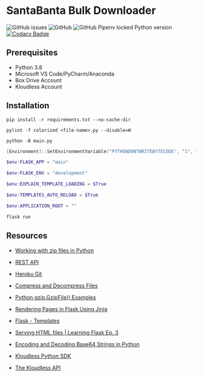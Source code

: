 # SantaBanta Bulk Downloader

![GitHub issues](https://img.shields.io/github/issues/shortthirdman/SantaBantaDownloader)
![GitHub](https://img.shields.io/github/license/shortthirdman/SantaBantaDownloader)
![GitHub Pipenv locked Python version](https://img.shields.io/github/pipenv/locked/python-version/shortthirdman/SantaBantaDownloader)
[![Codacy Badge](https://app.codacy.com/project/badge/Grade/b94ba5aec0514b4f853416e0164a3b6a)](https://www.codacy.com/gh/shortthirdman/SantaBantaDownloader/dashboard?utm_source=github.com&amp;utm_medium=referral&amp;utm_content=shortthirdman/SantaBantaDownloader&amp;utm_campaign=Badge_Grade)

## Prerequisites

 * Python 3.8
 * Microsoft VS Code/PyCharm/Anaconda
 * Box Drive Account
 * Kloudless Account

## Installation

```shell
pip install -r requirements.txt --no-cache-dir

pylint -f colorized <file-name>.py --disable=W

python -B main.py
```

```powershell
[Environment]::SetEnvironmentVariable("PYTHONDONTWRITEBYTECODE", "1", "Machine")

$env:FLASK_APP = "main"

$env:FLASK_ENV = "development"

$env:EXPLAIN_TEMPLATE_LOADING = $True

$env:TEMPLATES_AUTO_RELOAD = $True

$env:APPLICATION_ROOT = ""

flask run
```

## Resources

* [Working with zip files in Python](https://www.geeksforgeeks.org/working-zip-files-python/)

* [REST API](https://santabanta-extractor.herokuapp.com/)

* [Heroku Git](https://git.heroku.com/santabanta-extractor.git)

* [Compress and Decompress Files](https://www.thepythoncode.com/article/compress-decompress-files-tarfile-python)

* [Python gzip.GzipFile() Examples](https://www.programcreek.com/python/example/252/gzip.GzipFile)

* [Rendering Pages in Flask Using Jinja](https://hackersandslackers.com/flask-jinja-templates/)

* [Flask - Templates](https://flask.palletsprojects.com/en/1.1.x/tutorial/templates/)

* [Serving HTML files | Learning Flask Ep. 3](https://pythonise.com/series/learning-flask/rendering-html-files-with-flask)

* [Encoding and Decoding Base64 Strings in Python](https://stackabuse.com/encoding-and-decoding-base64-strings-in-python/)

* [Kloudless Python SDK](https://github.com/Kloudless/kloudless-python)

* [The Kloudless API](https://developers.kloudless.com/docs/latest/core)
